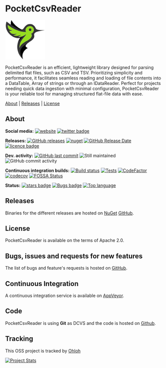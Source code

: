 # PocketCsvReader

![Logo](https://github.com/Seddryck/PocketCsvReader/raw/main/pocket-csv-reader.png)

PocketCsvReader is an efficient, lightweight library designed for parsing delimited flat files, such as CSV and TSV. Prioritizing simplicity and performance, it facilitates seamless reading and loading of file contents into a DataTable, Array of strings or through an IDataReader. Perfect for projects needing quick data ingestion with minimal configuration, PocketCsvReader is your reliable tool for managing structured flat-file data with ease.

[About][] | [Releases][] | [License][]

[About]: #about (About)
[Releases]: #releases (Releases)
[License]: #license (License)

## About

**Social media:** [![website](https://img.shields.io/badge/website-seddryck.github.io/PocketCsvReader-fe762d.svg)](https://seddryck.github.io/PocketCsvReader)
[![twitter badge](https://img.shields.io/badge/twitter%20PocketCsvReader-@Seddryck-blue.svg?style=flat&logo=twitter)](https://twitter.com/Seddryck)

**Releases:** [![GitHub releases](https://img.shields.io/github/v/release/seddryck/PocketCsvReader?label=GitHub%20releases)](https://github.com/seddryck/PocketCsvReader/releases/latest) 
[![nuget](https://img.shields.io/nuget/v/Didot-cli.svg)](https://www.nuget.org/packages/PocketCsvReader/) [![GitHub Release Date](https://img.shields.io/github/release-date/seddryck/PocketCsvReader.svg)](https://github.com/Seddryck/PocketCsvReader/releases/latest) [![licence badge](https://img.shields.io/badge/License-Apache%202.0-yellow.svg)](https://github.com/Seddryck/PocketCsvReader/blob/master/LICENSE) 

**Dev. activity:** [![GitHub last commit](https://img.shields.io/github/last-commit/Seddryck/PocketCsvReader.svg)](https://github.com/Seddryck/PocketCsvReader/commits)
![Still maintained](https://img.shields.io/maintenance/yes/2024.svg)
![GitHub commit activity](https://img.shields.io/github/commit-activity/y/Seddryck/PocketCsvReader)

**Continuous integration builds:** [![Build status](https://ci.appveyor.com/api/projects/status/t3d6qtln4hcjyrkl?svg=true)](https://ci.appveyor.com/project/Seddryck/PocketCsvReader/)
[![Tests](https://img.shields.io/appveyor/tests/seddryck/PocketCsvReader.svg)](https://ci.appveyor.com/project/Seddryck/PocketCsvReader/build/tests)
[![CodeFactor](https://www.codefactor.io/repository/github/seddryck/PocketCsvReader/badge)](https://www.codefactor.io/repository/github/seddryck/PocketCsvReader)
[![codecov](https://codecov.io/github/Seddryck/Didot/branch/main/graph/badge.svg?token=PCRL1Y6JVR)](https://codecov.io/github/Seddryck/PocketCsvReader)
[![FOSSA Status](https://app.fossa.com/api/projects/git%2Bgithub.com%2FSeddryck%2FPocketCsvReader.svg?type=shield)](https://app.fossa.com/projects/git%2Bgithub.com%2FSeddryck%2FPocketCsvReader?ref=badge_shield)

**Status:** [![stars badge](https://img.shields.io/github/stars/Seddryck/PocketCsvReader.svg)](https://github.com/Seddryck/PocketCsvReader/stargazers)
[![Bugs badge](https://img.shields.io/github/issues/Seddryck/PocketCsvReader/bug.svg?color=red&label=Bugs)](https://github.com/Seddryck/PocketCsvReader/issues?utf8=%E2%9C%93&q=is:issue+is:open+label:bug+)
[![Top language](https://img.shields.io/github/languages/top/seddryck/PocketCsvReader.svg)](https://github.com/Seddryck/PocketCsvReader/search?l=C%23)

## Releases

Binaries for the different releases are hosted on [NuGet](https://www.nuget.org/packages/?q=PocketCsvReader) [GitHub](https://github.com/Seddryck/PocketCsvReader/releases).

## License

PocketCsvReader is available on the terms of Apache 2.0.

## Bugs, issues and requests for new features

The list of bugs and feature's requests is hosted on [GitHub](https://github.com/Seddryck/PocketCsvReader/issues).

## Continuous Integration

A continuous integration service is available on [AppVeyor](https://ci.appveyor.com/project/Seddryck/pocketcsvreader/).

## Code

PocketCsvReader is using **Git** as DCVS and the code is hosted on [Github](https://github.com/Seddryck/PocketCsvReader).

## Tracking

This OSS project is tracked by [Ohloh](http://www.ohloh.net/p/pocketcsvreader)

[![Project Stats](https://www.ohloh.net/p/pocketcsvreader/widgets/project_thin_badge.gif)](https://www.ohloh.net/p/pocketcsvreader)
